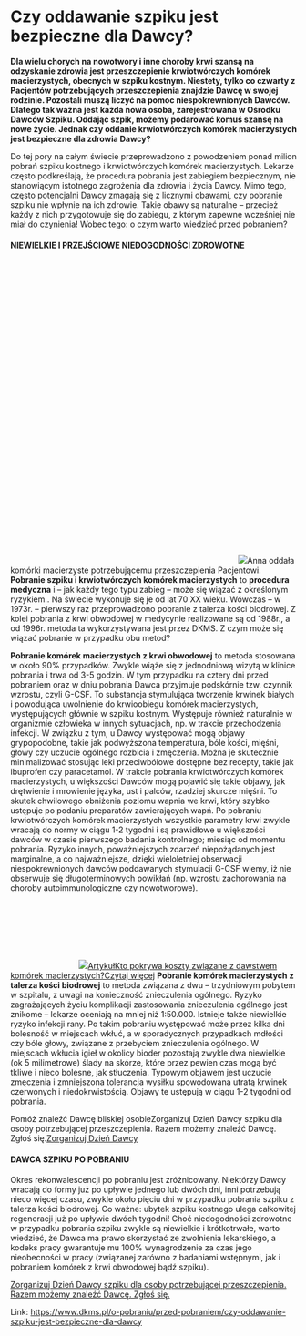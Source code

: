 # Czy oddawanie szpiku jest bezpieczne dla Dawcy? 

**Dla wielu chorych na nowotwory i inne choroby krwi szansą na odzyskanie zdrowia jest przeszczepienie krwiotwórczych komórek macierzystych, obecnych w szpiku kostnym. Niestety, tylko co czwarty z Pacjentów potrzebujących przeszczepienia znajdzie Dawcę w swojej rodzinie. Pozostali muszą liczyć na pomoc niespokrewnionych Dawców. Dlatego tak ważna jest każda nowa osoba, zarejestrowana w Ośrodku Dawców Szpiku. Oddając szpik, możemy podarować komuś szansę na nowe życie. Jednak czy oddanie krwiotwórczych komórek macierzystych jest bezpieczne dla zdrowia Dawcy?**


Do tej pory na całym świecie przeprowadzono z powodzeniem ponad milion pobrań szpiku kostnego i krwiotwórczych komórek macierzystych. Lekarze często podkreślają, że procedura pobrania jest zabiegiem bezpiecznym, nie stanowiącym istotnego zagrożenia dla zdrowia i życia Dawcy. Mimo tego, często potencjalni Dawcy zmagają się z licznymi obawami, czy pobranie szpiku nie wpłynie na ich zdrowie. Takie obawy są naturalne – przecież każdy z nich przygotowuje się do zabiegu, z którym zapewne wcześniej nie miał do czynienia! Wobec tego: o czym warto wiedzieć przed pobraniem?


#### NIEWIELKIE I PRZEJŚCIOWE NIEDOGODNOŚCI ZDROWOTNE


![](data:image/svg+xml;charset=utf-8,%3Csvg%20height='533.3333333333334'%20width='400'%20xmlns='http://www.w3.org/2000/svg'%20version='1.1'%3E%3C/svg%3E)![]()![](https://assets-eu-01.kc-usercontent.com:443/bed48093-082e-0109-4b5f-7bdadab5eedd/6eb37f8b-374f-4641-87fe-03f410375a4c/zdj%C4%99cie%203%20Rachwalska%20Anna.jpg?w=400&h=533&auto=format&lossless=true&fit=cover)Anna oddała komórki macierzyste potrzebującemu przeszczepienia Pacjentowi.
**Pobranie szpiku i krwiotwórczych komórek macierzystych** to **procedura medyczna** i – jak każdy tego typu zabieg – może się wiązać z określonym ryzykiem.. Na świecie wykonuje się je od lat 70 XX wieku. Wówczas – w 1973r. – pierwszy raz przeprowadzono pobranie z talerza kości biodrowej. Z kolei pobrania z krwi obwodowej w medycynie realizowane są od 1988r., a od 1996r. metoda ta wykorzystywana jest przez DKMS. Z czym może się wiązać pobranie w przypadku obu metod?


**Pobranie komórek macierzystych z krwi obwodowej** to metoda stosowana w około 90% przypadków. Zwykle wiąże się z jednodniową wizytą w klinice pobrania i trwa od 3\-5 godzin. W tym przypadku na cztery dni przed pobraniem oraz w dniu pobrania Dawca przyjmuje podskórnie tzw. czynnik wzrostu, czyli G\-CSF. To substancja stymulująca tworzenie krwinek białych i powodująca uwolnienie do krwioobiegu komórek macierzystych, występujących głównie w szpiku kostnym. Występuje również naturalnie w organizmie człowieka w innych sytuacjach, np. w trakcie przechodzenia infekcji. W związku z tym, u Dawcy występować mogą objawy grypopodobne, takie jak podwyższona temperatura, bóle kości, mięśni, głowy czy uczucie ogólnego rozbicia i zmęczenia. Można je skutecznie minimalizować stosując leki przeciwbólowe dostępne bez recepty, takie jak ibuprofen czy paracetamol. W trakcie pobrania krwiotwórczych komórek macierzystych, u większości Dawców mogą pojawić się takie objawy, jak drętwienie i mrowienie języka, ust i palców, rzadziej skurcze mięśni. To skutek chwilowego obniżenia poziomu wapnia we krwi, który szybko ustępuje po podaniu preparatów zawierających wapń. Po pobraniu krwiotwórczych komórek macierzystych wszystkie parametry krwi zwykle wracają do normy w ciągu 1\-2 tygodni i są prawidłowe u większości dawców w czasie pierwszego badania kontrolnego; miesiąc od momentu pobrania. Ryzyko innych, poważniejszych zdarzeń niepożądanych jest marginalne, a co najważniejsze, dzięki wieloletniej obserwacji niespokrewnionych dawców poddawanych stymulacji G\-CSF wiemy, iż nie obserwuje się długoterminowych powikłań (np. wzrostu zachorowania na choroby autoimmunologiczne czy nowotworowe).


[![](data:image/svg+xml;charset=utf-8,%3Csvg%20height='120'%20width='120'%20xmlns='http://www.w3.org/2000/svg'%20version='1.1'%3E%3C/svg%3E)![]()![](https://assets-eu-01.kc-usercontent.com:443/bed48093-082e-0109-4b5f-7bdadab5eedd/65c21863-50d0-49a3-a6d7-0e8f635ec477/purse-3548021_1920.jpg?w=120&h=120&auto=format&lossless=true&fit=cover)ArtykułKto pokrywa koszty związane z dawstwem komórek macierzystych?Czytaj więcej](/o-pobraniu/przed-pobraniem/kto-pokrywa-koszty-zwiazane-dawstwem-komorek-macierzystych "Kto pokrywa koszty związane z dawstwem komórek macierzystych?")
**Pobranie komórek macierzystych z talerza kości biodrowej** to metoda związana z dwu – trzydniowym pobytem w szpitalu, z uwagi na konieczność znieczulenia ogólnego. Ryzyko zagrażających życiu komplikacji zastosowania znieczulenia ogólnego jest znikome – lekarze oceniają na mniej niż 1:50\.000\. Istnieje także niewielkie ryzyko infekcji rany. Po takim pobraniu występować może przez kilka dni bolesność w miejscach wkłuć, a w sporadycznych przypadkach mdłości czy bóle głowy, związane z przebyciem znieczulenia ogólnego. W miejscach wkłucia igieł w okolicy bioder pozostają zwykle dwa niewielkie (ok 5 milimetrowe) ślady na skórze, które przez pewien czas mogą być tkliwe i nieco bolesne, jak stłuczenia. Typowym objawem jest uczucie zmęczenia i zmniejszona tolerancja wysiłku spowodowana utratą krwinek czerwonych i niedokrwistością. Objawy te ustępują w ciągu 1\-2 tygodni od pobrania.


Pomóż znaleźć Dawcę bliskiej osobieZorganizuj Dzień Dawcy szpiku dla osoby potrzebującej przeszczepienia. Razem możemy znaleźć Dawcę. Zgłoś się.[Zorganizuj Dzień Dawcy](https://www.dkms.pl/dzialaj/pomoz-inaczej/dzien-dawcy-szpiku-dla-pacjenta)
#### DAWCA SZPIKU PO POBRANIU


Okres rekonwalescencji po pobraniu jest zróżnicowany. Niektórzy Dawcy wracają do formy już po upływie jednego lub dwóch dni, inni potrzebują nieco więcej czasu, zwykle około pięciu dni w przypadku pobrania szpiku z talerza kości biodrowej. Co ważne: ubytek szpiku kostnego ulega całkowitej regeneracji już po upływie dwóch tygodni! Choć niedogodności zdrowotne w przypadku pobrania szpiku zwykle są niewielkie i krótkotrwałe, warto wiedzieć, że Dawca ma prawo skorzystać ze zwolnienia lekarskiego, a kodeks pracy gwarantuje mu 100% wynagrodzenie za czas jego nieobecności w pracy (związanej zarówno z badaniami wstępnymi, jak i pobraniem komórek z krwi obwodowej bądź szpiku).


[Zorganizuj Dzień Dawcy szpiku dla osoby potrzebującej przeszczepienia. Razem możemy znaleźć Dawcę. Zgłoś się.](https://www.dkms.pl/dzialaj/pomoz-inaczej/dzien-dawcy-szpiku-dla-pacjenta "Zorganizuj Dzień Dawcy Szpiku dla Pacjenta")



Link: https://www.dkms.pl/o-pobraniu/przed-pobraniem/czy-oddawanie-szpiku-jest-bezpieczne-dla-dawcy
